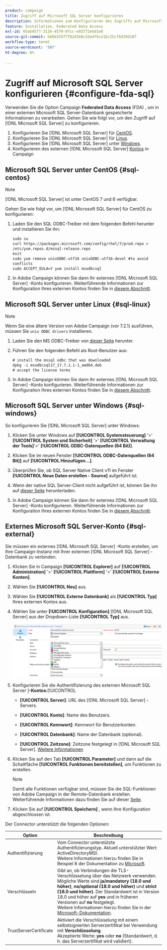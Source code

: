 ```yaml
---
product: campaign
title: Zugriff auf Microsoft SQL Server konfigurieren
description: Informationen zum Konfigurieren des Zugriffs auf Microsoft SQL Server
feature: Installation, Federated Data Access
exl-id: 65ab4577-3126-4579-8fcc-e93772ebd1e8
source-git-commit: b666535f7f82d1b8c2da4fbce1bc25cf8d39d187
workflow-type: tm+mt
source-wordcount: '507'
ht-degree: 8%

---
```


# Zugriff auf Microsoft SQL Server konfigurieren {#configure-fda-sql}



Verwenden Sie die Option Campaign **Federated Data Access** (FDA) , um in einer externen Microsoft SQL Server-Datenbank gespeicherte Informationen zu verarbeiten. Gehen Sie wie folgt vor, um den Zugriff auf [!DNL Microsoft SQL Server] zu konfigurieren.

1. Konfigurieren Sie [!DNL Microsoft SQL Server] für [CentOS](#sql-centos).
1. Konfigurieren Sie [!DNL Microsoft SQL Server] für [Linux](#sql-linux).
1. Konfigurieren Sie [!DNL Microsoft SQL Server] unter [Windows](#sql-windows).
1. Konfigurieren des externen [!DNL Microsoft SQL Server] [Kontos](#sql-external) in Campaign

## Microsoft SQL Server unter CentOS {#sql-centos}

>[!NOTE]
>
> [!DNL Microsoft SQL Server] ist unter CentOS 7 und 6 verfügbar.

Gehen Sie wie folgt vor, um [!DNL Microsoft SQL Server] für CentOS zu konfigurieren:

1. Laden Sie den SQL ODBC-Treiber mit dem folgenden Befehl herunter und installieren Sie ihn:

   ```
   sudo su
   curl https://packages.microsoft.com/config/rhel/7/prod.repo > /etc/yum.repos.d/mssql-release.repo
   exit
   sudo yum remove unixODBC-utf16 unixODBC-utf16-devel #to avoid conflicts
   sudo ACCEPT_EULA=Y yum install msodbcsql
   ```

1. In Adobe Campaign können Sie dann Ihr externes [!DNL Microsoft SQL Server] -Konto konfigurieren. Weiterführende Informationen zur Konfiguration Ihres externen Kontos finden Sie in [diesem Abschnitt](#sql-external).

## Microsoft SQL Server unter Linux {#sql-linux}

>[!NOTE]
>
> Wenn Sie eine ältere Version von Adobe Campaign (vor 7.2.1) ausführen, müssen Sie `unix ODBC drivers` installieren.

1. Laden Sie den MS ODBC-Treiber von [dieser Seite](https://packages.microsoft.com/ubuntu/16.04/prod/pool/main/m/msodbcsql17/) herunter.

1. Führen Sie den folgenden Befehl als Root-Benutzer aus:

   ```
   # install the mssql odbc that was downloaded
   dpkg -i msodbcsql17_17.7.1.1-1_amd64.deb
   # accept the license terms
   ```

1. In Adobe Campaign können Sie dann Ihr externes [!DNL Microsoft SQL Server] -Konto konfigurieren. Weiterführende Informationen zur Konfiguration Ihres externen Kontos finden Sie in [diesem Abschnitt](#sql-external).

## Microsoft SQL Server unter Windows {#sql-windows}

So konfigurieren Sie [!DNL Microsoft SQL Server] unter Windows:

1. Klicken Sie unter Windows auf **[!UICONTROL Systemsteuerung]** &#39;>&#39; **[!UICONTROL System und Sicherheit]** &#39;>&#39; **[!UICONTROL Verwaltung der Tools]**&#39;>&#39; **[!UICONTROL ODBC-Datenquellen (64 Bit)]**.

1. Klicken Sie im neuen Fenster **[!UICONTROL ODBC-Datenquellen (64 Bit)]** auf **[!UICONTROL Hinzufügen...]**.

1. Überprüfen Sie, ob SQL Server Native Client v11 im Fenster **[!UICONTROL Neue Daten erstellen - Source]** aufgeführt ist.

1. Wenn der native SQL Server-Client nicht aufgeführt ist, können Sie ihn auf [dieser Seite](https://www.microsoft.com/en-my/download/details.aspx?id=36434) herunterladen.

1. In Adobe Campaign können Sie dann Ihr externes [!DNL Microsoft SQL Server] -Konto konfigurieren. Weiterführende Informationen zur Konfiguration Ihres externen Kontos finden Sie in [diesem Abschnitt](#sql-external).

## Externes Microsoft SQL Server-Konto {#sql-external}

Sie müssen ein externes [!DNL Microsoft SQL Server] -Konto erstellen, um Ihre Campaign-Instanz mit Ihrer externen [!DNL Microsoft SQL Server] -Datenbank zu verbinden.

1. Klicken Sie in Campaign **[!UICONTROL Explorer]** auf **[!UICONTROL Administration]** &#39;>&#39; **[!UICONTROL Plattform]** &#39;>&#39; **[!UICONTROL Externe Konten]**.

1. Wählen Sie **[!UICONTROL Neu]** aus.

1. Wählen Sie **[!UICONTROL Externe Datenbank]** als **[!UICONTROL Typ]** Ihres externen Kontos aus.

1. Wählen Sie unter **[!UICONTROL Konfiguration]** [!DNL Microsoft SQL Server] aus der Dropdown-Liste **[!UICONTROL Typ]** aus.

   ![](assets/sql.png)

1. Konfigurieren Sie die Authentifizierung des externen Microsoft SQL Server ]**-Kontos:**[!UICONTROL 

   * **[!UICONTROL Server]**: URL des [!DNL Microsoft SQL Server] -Servers.

   * **[!UICONTROL Konto]**: Name des Benutzers.

   * **[!UICONTROL Kennwort]**: Kennwort für Benutzerkonten.

   * **[!UICONTROL Datenbank]**: Name der Datenbank (optional).

   * **[!UICONTROL Zeitzone]**: Zeitzone festgelegt in [!DNL Microsoft SQL Server]. [Weitere Informationen](https://docs.microsoft.com/en-us/sql/t-sql/functions/current-timezone-transact-sql?view=sql-server-ver15)

1. Klicken Sie auf den Tab **[!UICONTROL Parameter]** und dann auf die Schaltfläche **[!UICONTROL Funktionen bereitstellen]**, um Funktionen zu erstellen.

   >[!NOTE]
   >
   >Damit alle Funktionen verfügbar sind, müssen Sie die SQL-Funktionen von Adobe Campaign in der Remote-Datenbank erstellen. Weiterführende Informationen dazu finden Sie auf dieser [Seite](../../configuration/using/adding-additional-sql-functions.md).

1. Klicken Sie auf **[!UICONTROL Speichern]** , wenn Ihre Konfiguration abgeschlossen ist.

Der Connector unterstützt die folgenden Optionen:

| Option | Beschreibung  |
|---|---|
| Authentifizierung | Vom Connector unterstützte Authentifizierungstyp. Aktuell unterstützter Wert: ActiveDirectoryMSI. <br> Weitere Informationen hierzu finden Sie in Beispiel 8 der Dokumentation zu [Microsoft](https://docs.microsoft.com/en-us/sql/connect/odbc/using-azure-active-directory?view=sql-server-ver15#example-connection-strings). |
| Verschlüsseln | Gibt an, ob Verbindungen die TLS-Verschlüsselung über das Netzwerk verwenden. Mögliche Werte sind **ja/mandatory (18.0 und höher)**, **no/optional (18.0 und höher)** und **strict (18.0 und höher)**. Der Standardwert ist in Version 18.0 und höher auf **yes** und in früheren Versionen auf **no** festgelegt. <br>Weitere Informationen hierzu finden Sie in der [Microsoft-Dokumentation](https://docs.microsoft.com/en-us/sql/connect/odbc/dsn-connection-string-attribute?view=azure-sqldw-latest#encrypt). |
| TrustServerCertificate | Aktiviert die Verschlüsselung mit einem selbstsignierten Serverzertifikat bei Verwendung mit **Verschlüsselung**. <br>Akzeptierte Werte: **yes** oder **no** (Standardwert, d. h. das Serverzertifikat wird validiert). |
